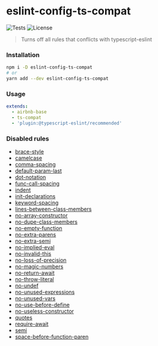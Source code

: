 # eslint-config-ts-compat

![Tests](https://github.com/sibiraj-s/eslint-config-ts-compat/workflows/Tests/badge.svg)
![License](https://badgen.net/github/license/sibiraj-s/eslint-config-ts-compat)

> Turns off all rules that conflicts with typescript-eslint

### Installation

```bash
npm i -D eslint-config-ts-compat
# or
yarn add --dev eslint-config-ts-compat
```

### Usage

```yml
extends:
  - airbnb-base
  - ts-compat
  - 'plugin:@typescript-eslint/recommended'
```

### Disabled rules

- [brace-style](https://eslint.org/docs/rules/brace-style)
- [camelcase](https://eslint.org/docs/rules/camelcase)
- [comma-spacing](https://eslint.org/docs/rules/comma-spacing)
- [default-param-last](https://eslint.org/docs/rules/default-param-last)
- [dot-notation](https://eslint.org/docs/rules/dot-notation)
- [func-call-spacing](https://eslint.org/docs/rules/func-call-spacing)
- [indent](https://eslint.org/docs/rules/indent)
- [init-declarations](https://eslint.org/docs/rules/init-declarations)
- [keyword-spacing](https://eslint.org/docs/rules/keyword-spacing)
- [lines-between-class-members](https://eslint.org/docs/rules/lines-between-class-members)
- [no-array-constructor](https://eslint.org/docs/rules/no-array-constructor)
- [no-dupe-class-members](https://eslint.org/docs/rules/no-dupe-class-members)
- [no-empty-function](https://eslint.org/docs/rules/no-empty-function)
- [no-extra-parens](https://eslint.org/docs/rules/no-extra-parens)
- [no-extra-semi](https://eslint.org/docs/rules/no-extra-semi)
- [no-implied-eval](https://eslint.org/docs/rules/no-implied-eval)
- [no-invalid-this](https://eslint.org/docs/rules/no-invalid-this)
- [no-loss-of-precision](https://eslint.org/docs/rules/no-loss-of-precision)
- [no-magic-numbers](https://eslint.org/docs/rules/no-magic-numbers)
- [no-return-await](https://eslint.org/docs/rules/no-return-await)
- [no-throw-literal](https://eslint.org/docs/rules/no-throw-literal)
- [no-undef](https://eslint.org/docs/rules/no-undef)
- [no-unused-expressions](https://eslint.org/docs/rules/no-unused-expressions)
- [no-unused-vars](https://eslint.org/docs/rules/no-unused-vars)
- [no-use-before-define](https://eslint.org/docs/rules/no-use-before-define)
- [no-useless-constructor](https://eslint.org/docs/rules/no-useless-constructor)
- [quotes](https://eslint.org/docs/rules/quotes)
- [require-await](https://eslint.org/docs/rules/require-await)
- [semi](https://eslint.org/docs/rules/semi)
- [space-before-function-paren](https://eslint.org/docs/rules/space-before-function-paren)
